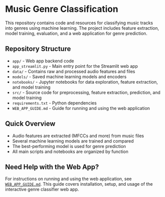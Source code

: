 
# Music Genre Classification

This repository contains code and resources for classifying music tracks into genres using machine learning. The project includes feature extraction, model training, evaluation, and a web application for genre prediction.

## Repository Structure

- `app/` - Web app backend code
- `app_streamlit.py` - Main entry point for the Streamlit web app
- `data/` - Contains raw and processed audio features and files
- `models/` - Saved machine learning models and encoders
- `notebooks/` - Jupyter notebooks for data exploration, feature extraction, and model training
- `src/` - Source code for preprocessing, feature extraction, prediction, and model training
- `requirements.txt` - Python dependencies
- `WEB_APP_GUIDE.md` - Guide for running and using the web application

## Quick Overview

- Audio features are extracted (MFCCs and more) from music files
- Several machine learning models are trained and compared
- The best-performing model is used for genre prediction
- All main scripts and notebooks are organized by function

## Need Help with the Web App?

For instructions on running and using the web application, see [`WEB_APP_GUIDE.md`](WEB_APP_GUIDE.md). This guide covers installation, setup, and usage of the interactive genre classifier web app.
